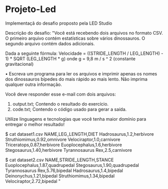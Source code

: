 # Projeto-Led
 Implementaçã do desafio proposto pela LED Studio


Descrição do desafio:
"Você está recebendo dois arquivos no formato CSV. O primeiro arquivo contém estatísticas sobre
vários dinossauros. O segundo arquivo contém dados adicionais.

Dada a seguinte fórmula:
Velocidade = ((STRIDE_LENGTH / LEG_LENGTH) - 1) * SQRT (LEG_LENGTH * g) onde
g = 9,8 m / s ^ 2 (constante gravitacional)

• Escreva um programa para ler os arquivos e imprimir apenas os nomes dos dinossauros bípedes
do mais rápido ao mais lento. Não imprima qualquer outra informação.

Você deve responder esse e-mail com dois arquivos:
1. output.txt; Contendo o resultado do exercício.
2. code.txt; Contendo o código usado para gerar a saída.

Utilize linguagens e tecnologias que você tenha maior domínio para entregar o melhor resultado!

$ cat dataset1.csv
NAME,LEG_LENGTH,DIET
Hadrosaurus,1.2,herbivore
Struthiomimus,0.92,omnivore
Velociraptor,1.0,carnivore
Triceratops,0.87,herbivore
Euoplocephalus,1.6,herbivore
Stegosaurus,1.40,herbivore
Tyrannosaurus Rex,2.5,carnivore

$ cat dataset2.csv
NAME,STRIDE_LENGTH,STANCE
Euoplocephalus,1.87,quadrupedal
Stegosaurus,1.90,quadrupedal
Tyrannosaurus Rex,5.76,bipedal
Hadrosaurus,1.4,bipedal
Deinonychus,1.21,bipedal
Struthiomimus,1.34,bipedal
Velociraptor,2.72,bipedal    "
